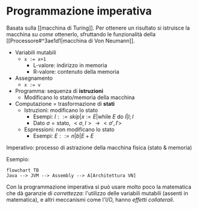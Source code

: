 # Programmazione imperativa

Basata sulla [[macchina di Turing]]. Per ottenere un risultato si istruisce la macchina su *come* ottenerlo, sfruttando le funzionalità della [[Processore#^3ae1d1|macchina di Von Neumann]].
- Variabili mutabili
	- `x := x+1`
		- L-valore: indirizzo in memoria
		- R-valore: contenuto della memoria
- Assegnamento
	- `x := v`
- Programma: sequenza di **istruzioni**
	- Modificano lo stato/memoria della macchina
- Computazione = trasformazione di **stati**
	- Istruzioni: modificano lo stato
		- Esempi: $I::=skip|x:=E|\text{while } E \text{ do } I|I;I$
		- Dato $\sigma=\text{stato}$, $<\sigma,I> \rightarrow <\sigma',I'>$
	- Espressioni: non modificano lo stato
		- Esempi: $E::=n|b|E+E$

Imperativo: processo di astrazione della macchina fisica (stato & memoria)

Esempio:

```mermaid
flowchart TB
Java --> JVM --> Assembly --> A[Architettura VN]
```

Con la programmazione imperativa si può usare molto poco la matematica che dà garanzie di *correttezza*: l'utilizzo delle variabili mutabili (assenti in matematica), e altri meccanismi come l'I/O, hanno *effetti collaterali*.
